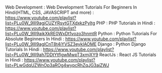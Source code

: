 Web Development : Web Development Tutorials For Beginners In Hindi(HTML, CSS, JAVASCRIPT and more) : https://www.youtube.com/playlist?list=PLu0W_9lII9agiCUZYRsvtGTXdxkzPyItg
PHP : PHP Tutorials in Hindi : https://www.youtube.com/playlist?list=PLu0W_9lII9aikXkRE0WxDt1vozo3hnmtR
Python : Python Tutorials For Absolute Beginners In Hindi : https://www.youtube.com/playlist?list=PLu0W_9lII9agICnT8t4iYVSZ3eykIAOME
Django : Python Django Tutorials In Hindi : https://www.youtube.com/playlist?list=PLu0W_9lII9ah7DDtYtflgwMwpT3xmjXY9
ReactJs : React JS Tutorials in Hindi : https://www.youtube.com/playlist?list=PLwGdqUZWnOp3aROg4wypcRhZqJG3ajZWJ